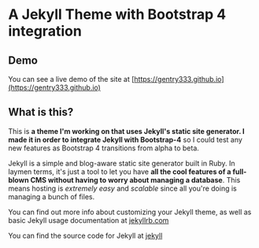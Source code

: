 # A Jekyll Theme with Bootstrap 4 integration


## Demo

You can see a live demo of the site at [https://gentry333.github.io](https://gentry333.github.io)


## What is this?

This is **a theme I'm working on that uses Jekyll's static site generator. I made it in order to integrate Jekyll with Bootstrap-4** so I could test any new features as Bootstrap 4 transitions from alpha to beta.


Jekyll is a simple and blog-aware static site generator built in Ruby. In laymen terms, it's just a tool to let you have **all the cool features of a full-blown CMS without having to worry about managing a database**. This means hosting is *extremely easy* and *scalable* since all you're doing is managing a bunch of files.

You can find out more info about customizing your Jekyll theme, as well as basic Jekyll usage documentation at [jekyllrb.com](http://jekyllrb.com/)

You can find the source code for Jekyll at [jekyll](https://github.com/jekyll/jekyll)









